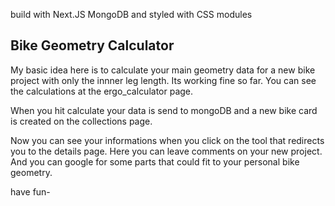 build with Next.JS MongoDB and styled with CSS modules

## Bike Geometry Calculator

My basic idea here is to calculate your main geometry data for a new bike project with only the innner leg length.
Its working fine so far. You can see the calculations at the ergo_calculator page.

When you hit calculate your data is send to mongoDB and a new bike card is created on the collections page.

Now you can see your informations when you click on the tool that redirects you to the details page.
Here you can leave comments on your new project.
And you can google for some parts that could fit to your personal bike geometry.

have fun-
